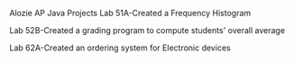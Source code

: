 Alozie AP Java Projects
Lab 51A-Created a Frequency Histogram 

Lab 52B-Created a grading program to compute students' overall average 

Lab 62A-Created an ordering system for Electronic devices
